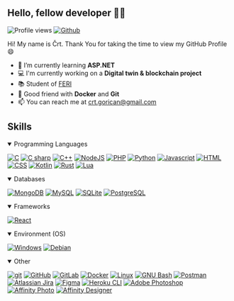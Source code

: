 ## Hello, fellow developer 👋🏼

![Profile views](https://visitor-badge.glitch.me/badge?page_id=cgorican)
[![Github](https://img.shields.io/github/followers/cgorican?label=follow&style=social)](https://github.com/cgorican)
<!--[![Github](https://img.shields.io/github/followers/cgorican?label=follow)](https://github.com/cgorican)-->

Hi! My name is Črt. Thank You for taking the time to view my GitHub Profile 😄

- 🌱 I’m currently learning <b>ASP.NET</b>
- 💻 I'm currently working on a <b>Digital twin & blockchain project</b>
- 📚 Student of <a href="https://feri.um.si/">FERI</a>
- 🐳 Good friend with <b>Docker</b> and <b>Git</b>
- 📫 You can reach me at <a href="mailto:crt.gorican@gmail.com">crt.gorican@gmail.com</a>
<!--
- 🤔 I’m looking for help with <b>game hacking</b>
- 🔭 Would like to learn <b>hack games<b>
- ⚡ Fun fact: I like to learn ethical hacking in my free time
- 📚 Student of <a href="https://feri.um.si/">FERI</a>
-->

## Skills

<details open><summary>Programming Languages</summary>
<p>
  
[<img alt="C" src="https://img.shields.io/badge/-C-2f8dd4?style=flat-square&logo=c&logoColor=white" />](http://www.cplusplus.com/)
[<img alt="C sharp" src="https://img.shields.io/badge/-C%23-e3e3e3?style=flat-square&logo=c%20sharp&logoColor=black" />](http://www.cplusplus.com/)
[<img alt="C++" src="https://img.shields.io/badge/-C%2B%2B-00599C?style=flat-square&logo=c%2B%2B&logoColor=white" />](http://www.cplusplus.com/)
[<img alt="NodeJS" src="https://img.shields.io/badge/-NodeJS-026e00?style=flat-square&logo=Node.js&logoColor=white" />](https://nodejs.dev/)
[<img alt="PHP" src="https://img.shields.io/badge/PHP-4f5b93?style=flat-square&logo=php&logoColor=white" />](https://www.php.net/)
[<img alt="Python" src="https://img.shields.io/badge/Python-3776ab?style=flat-square&logo=python&logoColor=white" />](https://www.python.org/)
[<img alt="Javascript" src="https://img.shields.io/badge/JavaScript-F7DF1E?style=flat-square&logo=javascript&logoColor=black" />](https://developer.mozilla.org/en-US/docs/Web/JavaScript)
[<img alt="HTML" src="https://img.shields.io/badge/HTML-E34F26?style=flat-square&logo=html5&logoColor=white" />](https://developer.mozilla.org/en-US/docs/Web/Guide/HTML/HTML5)
[<img alt="CSS" src="https://img.shields.io/badge/CSS-1572B6?&style=flat-square&logo=css3&logoColor=white" />](https://developer.mozilla.org/en-US/docs/Web/CSS)
[<img alt="Kotlin" src="https://img.shields.io/badge/Kotlin-7f52ff?style=flat-square&logo=Kotlin&logoColor=white" />](https://kotlinlang.org/)
[<img alt="Rust" src="https://img.shields.io/badge/Rust-dbdbdb?style=flat-square&logo=rust&logoColor=black" />](https://www.rust-lang.org/)
[<img alt="Lua" src="https://img.shields.io/badge/Lua-000080?style=flat-square&logo=lua&logoColor=white" />](https://www.lua.org/)

</p>
</details>

<details open><summary>Databases</summary>
<p>

[<img alt="MongoDB" src="https://img.shields.io/badge/-MongoDB-116149?style=flat-square&logo=mongodb&logoColor=white" />](https://www.mongodb.com/)
[<img alt="MySQL" src="https://img.shields.io/badge/MySQL-00758f?style=flat-square&logo=mysql&logoColor=white" />](https://www.mysql.com/)
[<img alt="SQLite" src="https://img.shields.io/badge/SQLite-003B57?style=flat-square&logo=sqlite&logoColor=white" />](https://www.mysql.com/)
[<img alt="PostgreSQL" src="https://img.shields.io/badge/PostgreSQL-4169E1?style=flat-square&logo=postgresql&logoColor=white" />](https://www.postgresql.org/)

</p>
</details>

<details open><summary>Frameworks</summary>
<p>
  
[<img alt="React" src="https://img.shields.io/badge/-React-20232a?style=flat-square&logo=react&logoColor=61DAFB" />](https://reactjs.org/)

</p>
</details>

<details open><summary>Environment (OS)</summary>
<p>
  
[<img alt="Windows" src="https://img.shields.io/badge/-Windows-0078D6?style=flat-square&logo=Windows" />](https://www.archlinux.org/) 
[<img alt="Debian" src="https://img.shields.io/badge/-Debian-A81D33?style=flat-square&logo=Debian" />](https://www.debian.org/)   

</p>
</details>

<details open><summary>Other</summary>
<p>

[<img alt="git" src="https://img.shields.io/badge/-Git-F05032?style=flat-square&logo=git&logoColor=white" />](https://git-scm.com/)
[<img alt="GitHub" src="https://img.shields.io/badge/GitHub-181717?style=flat-square&logo=github&logoColor=white" />](https://github.com/cgorican)
[<img alt="GitLab" src="https://img.shields.io/badge/GitLab-303030?style=flat-square&logo=gitlab" />](https://gitlab.com/cgorican)
[<img alt="Docker" src="https://img.shields.io/badge/-Docker-2496ED?style=flat-square&logo=docker&logoColor=white" />](https://www.docker.com/)
[<img alt="Linux" src="https://img.shields.io/badge/-Linux-FCC624?style=flat-square&logo=linux&logoColor=black" />](https://www.archlinux.org/) 
[<img alt="GNU Bash" src="https://img.shields.io/badge/GNU_Bash-76ed40?style=flat-square&logo=gnu-bash&logoColor=black" />](https://www.gnu.org/software/bash/)
[<img alt="Postman" src="https://img.shields.io/badge/Postman-FF6C37?style=flat-square&logo=Postman&logoColor=white" />](https://www.postman.com/)
[<img alt="Atlassian Jira" src="https://img.shields.io/badge/Atlassian_Jira-0052CC?style=flat-square&logo=Jira%20Software&logoColor=white" />](https://www.atlassian.com/software/jira)
[<img alt="Figma" src="https://img.shields.io/badge/Figma-17302e?style=flat-square&logo=Figma&logoColor=white" />](https://www.figma.com/)
[<img alt="Heroku CLI" src="https://img.shields.io/badge/Heroku-430098?style=flat-square&logo=Heroku&logoColor=white" />](https://heroku.com/)
[<img alt="Adobe Photoshop" src="https://img.shields.io/badge/Adobe_Photoshop-31A8FF?style=flat-square&logo=Adobe%20Photoshop&logoColor=white" />](https://www.adobe.com/products/photoshop.html)
[<img alt="Affinity Photo" src="https://img.shields.io/badge/Affinity_Photo-7E4DD2?style=flat-square&logo=affinity%20photo&logoColor=white" />](https://affinity.serif.com/en-gb/photo/)
[<img alt="Affinity Designer" src="https://img.shields.io/badge/Affinity_Designer-1B72BE?style=flat-square&logo=affinity%20designer&logoColor=white" />](https://affinity.serif.com/en-gb/designer/)

</p>
</details>

<!--
Icon resources
https://simpleicons.org/
https://img.icons8.com/
-->

